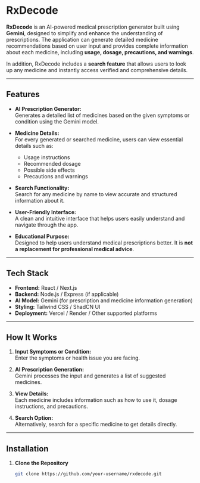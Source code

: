 # RxDecode

**RxDecode** is an AI-powered medical prescription generator built using **Gemini**, designed to simplify and enhance the understanding of prescriptions. The application can generate detailed medicine recommendations based on user input and provides complete information about each medicine, including **usage, dosage, precautions, and warnings**.

In addition, RxDecode includes a **search feature** that allows users to look up any medicine and instantly access verified and comprehensive details.

---

## Features

- **AI Prescription Generator:**  
  Generates a detailed list of medicines based on the given symptoms or condition using the Gemini model.

- **Medicine Details:**  
  For every generated or searched medicine, users can view essential details such as:
  - Usage instructions  
  - Recommended dosage  
  - Possible side effects  
  - Precautions and warnings  

- **Search Functionality:**  
  Search for any medicine by name to view accurate and structured information about it.

- **User-Friendly Interface:**  
  A clean and intuitive interface that helps users easily understand and navigate through the app.

- **Educational Purpose:**  
  Designed to help users understand medical prescriptions better. It is **not a replacement for professional medical advice**.

---

## Tech Stack

- **Frontend:** React / Next.js  
- **Backend:** Node.js / Express (if applicable)  
- **AI Model:** Gemini (for prescription and medicine information generation)  
- **Styling:** Tailwind CSS / ShadCN UI  
- **Deployment:** Vercel / Render / Other supported platforms  

---

## How It Works

1. **Input Symptoms or Condition:**  
   Enter the symptoms or health issue you are facing.

2. **AI Prescription Generation:**  
   Gemini processes the input and generates a list of suggested medicines.

3. **View Details:**  
   Each medicine includes information such as how to use it, dosage instructions, and precautions.

4. **Search Option:**  
   Alternatively, search for a specific medicine to get details directly.

---

## Installation

1. **Clone the Repository**
   ```bash
   git clone https://github.com/your-username/rxdecode.git
